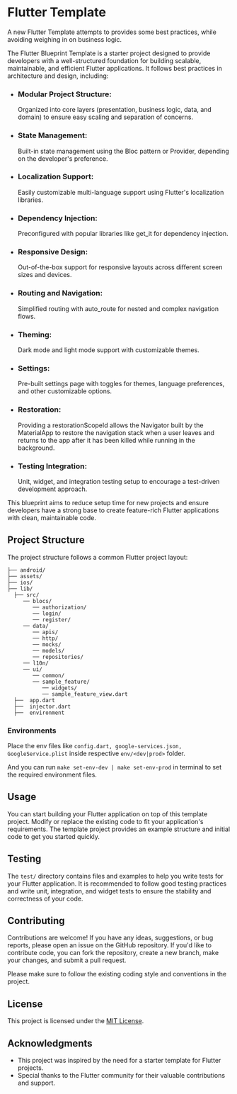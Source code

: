 # Flutter Template

A new Flutter Template attempts to provides some best practices, while avoiding weighing in on
business logic.

The Flutter Blueprint Template is a starter project designed to provide developers with a
well-structured foundation for building scalable, maintainable, and efficient Flutter applications.
It follows best practices in architecture and design, including:

- ### Modular Project Structure:

  Organized into core layers (presentation, business logic, data, and domain) to ensure easy scaling
  and separation of concerns.

- ### State Management:

  Built-in state management using the Bloc pattern or Provider, depending on the developer's
  preference.

- ### Localization Support:

  Easily customizable multi-language support using Flutter's localization libraries.

- ### Dependency Injection:

  Preconfigured with popular libraries like get_it for dependency injection.

- ### Responsive Design:

  Out-of-the-box support for responsive layouts across different screen sizes and devices.

- ### Routing and Navigation:

  Simplified routing with auto_route for nested and complex navigation flows.

- ### Theming:

  Dark mode and light mode support with customizable themes.

- ### Settings:

  Pre-built settings page with toggles for themes, language preferences, and other customizable
  options.

- ### Restoration:

  Providing a restorationScopeId allows the Navigator built by the MaterialApp to restore the
  navigation stack when a user leaves and returns to the app after it has been killed while running
  in the background.

- ### Testing Integration:

  Unit, widget, and integration testing setup to encourage a test-driven development approach.

This blueprint aims to reduce setup time for new projects and ensure developers have a strong base
to create feature-rich Flutter applications with clean, maintainable code.

## Project Structure

The project structure follows a common Flutter project layout:

```
├── android/
├── assets/
├── ios/
├── lib/
  ├── src/
     ── blocs/
        ── authorization/
        ── login/
        ── register/
     ── data/
        ── apis/
        ── http/
        ── mocks/
        ── models/
        ── repositories/
     ── l10n/
     ── ui/
        ── common/
        ── sample_feature/
           ── widgets/
           ── sample_feature_view.dart
  ├──  app.dart
  ├──  injector.dart
  ├──  environment
```

### Environments

Place the env files like `config.dart, google-services.json, GoogleService.plist` inside
respective `env/<dev|prod>`
folder.

And you can run `make set-env-dev | make set-env-prod` in terminal to set the required environment
files.

## Usage

You can start building your Flutter application on top of this template project. Modify or replace
the existing code to fit your application's requirements. The template project provides an example
structure and initial code to get you started quickly.

## Testing

The `test/` directory contains files and examples to help you write tests for your Flutter
application. It is recommended to follow good testing practices and write unit, integration, and
widget tests to ensure the stability and correctness of your code.

## Contributing

Contributions are welcome! If you have any ideas, suggestions, or bug reports, please open an issue
on the GitHub repository. If you'd like to contribute code, you can fork the repository, create a
new branch, make your changes, and submit a pull request.

Please make sure to follow the existing coding style and conventions in the project.

## License

This project is licensed under the [MIT License](LICENSE).

## Acknowledgments

- This project was inspired by the need for a starter template for Flutter projects.
- Special thanks to the Flutter community for their valuable contributions and support.